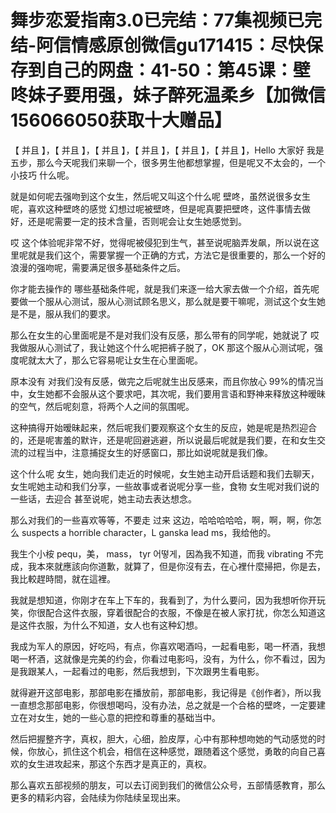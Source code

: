 # 舞步恋爱指南3.0已完结：77集视频已完结-阿信情感原创微信gu171415：尽快保存到自己的网盘：41-50：第45课：壁咚妹子要用强，妹子醉死温柔乡【加微信156066050获取十大赠品】

【 并且 】，【 并且 】，【 并且 】，【 并且 】，【 并且 】，【 并且 】，Hello 大家好 我是五步，那么今天呢我们来聊一个，很多男生他都想掌握，但是呢又不太会的，一个小技巧 什么呢。

就是如何呢去强吻到这个女生，然后呢又叫这个什么呢 壁咚，虽然说很多女生呢，喜欢这种壁咚的感觉 幻想过呢被壁咚，但是呢真要把壁咚，这件事情去做好，还是呢需要一定的技术含量，否则呢会让女生她感觉到。

哎 这个体验呢非常不好，觉得呢被侵犯到生气，甚至说呢脑弄发飙，所以说在这里呢就是我们这个，需要掌握一个正确的方式，方法它是很重要的，那么一个好的浪漫的强吻呢，需要满足很多基础条件之后。

你才能去操作的 哪些基础条件呢，就是我们来逐一给大家去做一个介绍，首先呢要做一个服从心测试，服从心测试顾名思义，那么就是要干嘛呢，测试这个女生她是不是，服从我们的要求。

那么在女生的心里面呢是不是对我们没有反感，那么带有的同学呢，她就说了 哎 我做服从心测试了，我让她这个什么呢把裤子脱了，OK 那这个服从心测试呢，强度呢就太大了，那么它容易呢让女生在心里面呢。

原本没有 对我们没有反感，做完之后呢就生出反感来，而且你放心 99%的情况当中，女生她都不会服从这个要求吧，其次呢，我们要用言语和野神来释放这种暧昧的空气，然后呢刻意，将两个人之间的氛围呢。

这种搞得开始暧昧起来，然后呢我们要观察这个女生的反应，她是呢是热烈迎合的，还是呢害羞的默许，还是呢回避逃避，所以说最后呢就是我们要，在和女生交流的过程当中，注意捕捉女生的好感窗口，那比如说呢就是我们像。

这个什么呢 女生，她向我们走近的时候呢，女生她主动开启话题和我们去聊天，女生呢她主动和我们分享，一些故事或者说呢分享一些，食物 女生呢对我们说的一些话，去迎合 甚至说呢，她主动去表达想念。

那么对我们的一些喜欢等等，不要走 过来 这边，哈哈哈哈哈，啊，啊，啊，你怎么 suspects a horrible character，L ganska lead ms，我给他的。

我生个小桉 pequ，美， mass， tyr 어떻게，因為我不知道，而我 vibrating 不完成，我本來就應該向你道歉，就算了，但是你沒有去，在心裡什麼掃把，你是去，我比較趕時間，就在這裡。

我就是想知道，你刚才在车上下车的，我看到了，为什么要问，因为我想听你开玩笑，你很配合这件衣服，穿着很配合的衣服，不像是在被人家打扰，你怎么知道这是这件衣服，为什么不知道，女人也有这种幻想。

我成为军人的原因，好吃吗，有点，你喜欢喝酒吗，一起看电影，喝一杯酒，我想喝一杯酒，这就像是完美的约会，你看过电影吗，没有，为什么，你不看过，因为是我跟某人，一起看过的电影，然后我想到，下次跟男生看电影。

就得避开这部电影，那部电影在播放前，那部电影，我记得是《创作者》，所以我一直想念那部电影，你很想喝吗，没有办法，总之就是一个合格的壁咚，一定要建立在对女生，她的一些心意的把控和尊重的基础当中。

然后把握整齐字，真权，胆大，心细，脸皮厚，心中有那种想吻她的气动感觉的时候，你放心，抓住这个机会，相信在这种感觉，跟随着这个感觉，勇敢的向自己喜欢的女生进攻起来，那这个东西才是真正的，真权。

那么喜欢五部视频的朋友，可以去订阅到我们的微信公众号，五部情感教育，那么更多的精彩内容，会陆续为你陆续呈现出来。